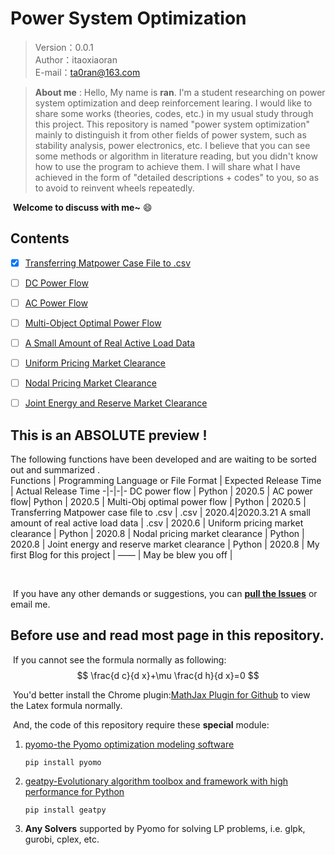 #  Power System Optimization
> Version：0.0.1  
> Author：itaoxiaoran  
> E-mail：ta0ran@163.com <br>


> **About me** : Hello, My name is **ran**. I'm a student researching on power system optimization and deep reinforcement learing. I would like to share some works (theories, codes, etc.) in my usual study through this project. This repository is named "power system optimization" mainly to distinguish it from other fields of power system, such as stability analysis, power electronics, etc. I believe that you can see some methods or algorithm in literature reading, but you didn't know how to use the program to achieve them. I will share what I have achieved in the form of "detailed descriptions + codes" to you, so as to avoid to reinvent wheels repeatedly.  

​	                                                   **Welcome to discuss with me~** :smile:

## Contents

- [x] [Transferring Matpower Case File to .csv](https://github.com/itaoxiaoran/power-system-optimization/tree/master/Casefile)
- [ ] [DC Power Flow](https://github.com/itaoxiaoran/power-system-optimization/tree/master/DCpowerflow)
- [ ] [AC Power Flow](https://github.com/itaoxiaoran/power-system-optimization/tree/master/ACpowerflow)
- [ ] [Multi-Object Optimal Power Flow](https://github.com/itaoxiaoran/power-system-optimization/tree/master/MultiObjPowerFlow)

- [ ] [A Small Amount of  Real Active Load Data](https://github.com/itaoxiaoran/power-system-optimization/tree/master/RealActiveLoadData)

- [ ] [Uniform Pricing Market Clearance](https://github.com/itaoxiaoran/power-system-optimization/tree/master/ClearingUniformPricingMarket)

- [ ] [Nodal Pricing Market Clearance](https://github.com/itaoxiaoran/power-system-optimization/tree/master/ClearingNodalPricingMarket)
- [ ] [Joint Energy and Reserve Market Clearance](https://github.com/itaoxiaoran/power-system-optimization/tree/master/ClearingJointEnergyandReserveMarket)

## This is  an ABSOLUTE  preview !

The following functions have been developed and are waiting to be sorted out and summarized .  
Functions | Programming Language or File Format | Expected Release Time | Actual Release Time 
-|-|-|-
DC power flow | Python | 2020.5 | 
AC power flow| Python | 2020.5 |
Multi-Obj optimal power flow | Python | 2020.5 |
Transferring Matpower case file to .csv | .csv               | 2020.4|2020.3.21
A small amount of real active load data | .csv               | 2020.6 |
Uniform pricing market clearance | Python             | 2020.8 |
 Nodal pricing market clearance | Python             | 2020.8 |
Joint energy and reserve market clearance | Python             | 2020.8 |
 My first Blog for this project | ——                 | May be blew you off |

​	

​	If you have any other demands or suggestions, you can [**pull the Issues**](https://github.com/itaoxiaoran/power-system-optimization/issues) or email me. 

## Before use and read most page in this repository.

​	If you cannot see the formula normally as following:
$$
\frac{d c}{d x}+\mu \frac{d h}{d x}=0
$$


​	You'd better install the Chrome plugin:[MathJax Plugin for Github](https://chrome.google.com/webstore/detail/mathjax-plugin-for-github/ioemnmodlmafdkllaclgeombjnmnbima/related) to view the Latex formula normally.

​	And, the code of this repository require these **special** module:

1. [pyomo-the Pyomo optimization modeling software](https://github.com/Pyomo/pyomo)

   `pip install pyomo`

2. [geatpy-Evolutionary algorithm toolbox and framework with high performance for Python](https://github.com/geatpy-dev/geatpy)

   `pip install geatpy`

3. **Any Solvers** supported by Pyomo for solving LP problems, i.e. glpk, gurobi, cplex, etc.







